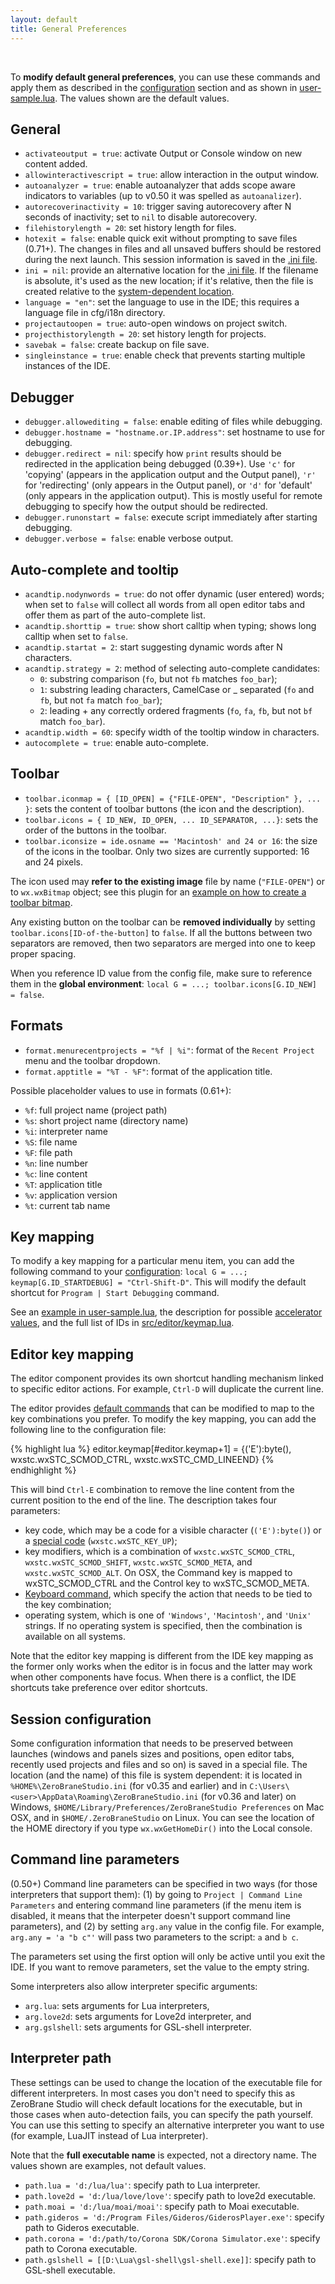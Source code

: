 ```yaml
---
layout: default
title: General Preferences
---
```


<ul id='toc'>&nbsp;</ul>

To **modify default general preferences**, you can use these commands and apply them
as described in the [configuration](doc-configuration.html) section
and as shown in [user-sample.lua](https://github.com/pkulchenko/ZeroBraneStudio/blob/master/cfg/user-sample.lua).
The values shown are the default values.

## General

- `activateoutput = true`: activate Output or Console window on new content added.
- `allowinteractivescript = true`: allow interaction in the output window.
- `autoanalyzer = true`: enable autoanalyzer that adds scope aware indicators to variables (up to v0.50 it was spelled as `autoanalizer`).
- `autorecoverinactivity = 10`: trigger saving autorecovery after N seconds of inactivity; set to `nil` to disable autorecovery.
- `filehistorylength = 20`: set history length for files.
- `hotexit = false`: enable quick exit without prompting to save files (0.71+).
The changes in files and all unsaved buffers should be restored during the next launch.
This session information is saved in the [.ini file](#session-configuration).
- `ini = nil`: provide an alternative location for the [.ini file](#session-configuration).
If the filename is absolute, it's used as the new location; if it's relative, then the file is created relative to the [system-dependent location](#session-configuration).
- `language = "en"`: set the language to use in the IDE; this requires a language file in cfg/i18n directory.
- `projectautoopen = true`: auto-open windows on project switch.
- `projecthistorylength = 20`: set history length for projects.
- `savebak = false`: create backup on file save.
- `singleinstance = true`: enable check that prevents starting multiple instances of the IDE.

## Debugger

- `debugger.allowediting = false`: enable editing of files while debugging.
- `debugger.hostname = "hostname.or.IP.address"`: set hostname to use for debugging.
- `debugger.redirect = nil`: specify how `print` results should be redirected in the application being debugged (0.39+).
Use `'c'` for 'copying' (appears in the application output and the Output panel),
`'r'` for 'redirecting' (only appears in the Output panel),
or `'d'` for 'default' (only appears in the application output).
This is mostly useful for remote debugging to specify how the output should be redirected.
- `debugger.runonstart = false`: execute script immediately after starting debugging.
- `debugger.verbose = false`: enable verbose output.

## Auto-complete and tooltip

- `acandtip.nodynwords = true`: do not offer dynamic (user entered) words;
when set to `false` will collect all words from all open editor tabs and offer them as part of the auto-complete list.
- `acandtip.shorttip = true`: show short calltip when typing; shows long calltip when set to `false`.
- `acandtip.startat = 2`: start suggesting dynamic words after N characters.
- `acandtip.strategy = 2`: method of selecting auto-complete candidates:
    - `0`: substring comparison (`fo`, but not `fb` matches `foo_bar`);
    - `1`: substring leading characters, CamelCase or _ separated (`fo` and `fb`, but not `fa` match `foo_bar`);
    - `2`: leading + any correctly ordered fragments (`fo`, `fa`, `fb`, but not `bf` match `foo_bar`).
- `acandtip.width = 60`: specify width of the tooltip window in characters.
- `autocomplete = true`: enable auto-complete.

## Toolbar

- `toolbar.iconmap = { [ID_OPEN] = {"FILE-OPEN", "Description" }, ... }`: sets the content of toolbar buttons (the icon and the description).
- `toolbar.icons = { ID_NEW, ID_OPEN, ... ID_SEPARATOR, ...}`: sets the order of the buttons in the toolbar.
- `toolbar.iconsize = ide.osname == 'Macintosh' and 24 or 16`: the size of the icons in the toolbar. Only two sizes are currently supported: 16 and 24 pixels.

The icon used may **refer to the existing image** file by name (`"FILE-OPEN"`) or to `wx.wxBitmap` object; see this plugin for an [example on how to create a toolbar bitmap](https://github.com/pkulchenko/ZeroBranePackage/blob/master/maketoolbar.lua).

Any existing button on the toolbar can be **removed individually** by setting `toolbar.icons[ID-of-the-button]` to `false`.
If all the buttons between two separators are removed, then two separators are merged into one to keep proper spacing.

When you reference ID value from the config file, make sure to reference them in the **global environment**: `local G = ...; toolbar.icons[G.ID_NEW] = false`.

## Formats

- `format.menurecentprojects = "%f | %i"`: format of the `Recent Project` menu and the toolbar dropdown.
- `format.apptitle = "%T - %F"`: format of the application title.

Possible placeholder values to use in formats (0.61+):

- `%f`: full project name (project path)
- `%s`: short project name (directory name)
- `%i`: interpreter name
- `%S`: file name
- `%F`: file path
- `%n`: line number
- `%c`: line content
- `%T`: application title
- `%v`: application version
- `%t`: current tab name

## Key mapping

To modify a key mapping for a particular menu item, you can add the following command to your [configuration](doc-configuration.html):
`local G = ...; keymap[G.ID_STARTDEBUG] = "Ctrl-Shift-D"`.
This will modify the default shortcut for `Program | Start Debugging` command.

See an [example in user-sample.lua](https://github.com/pkulchenko/ZeroBraneStudio/blob/master/cfg/user-sample.lua#L18),
the description for possible [accelerator values](https://github.com/pkulchenko/ZeroBraneStudio/blob/master/src/editor/keymap.lua#L4),
and the full list of IDs in [src/editor/keymap.lua](https://github.com/pkulchenko/ZeroBraneStudio/blob/master/src/editor/keymap.lua).

## Editor key mapping

The editor component provides its own shortcut handling mechanism linked to specific editor actions.
For example, `Ctrl-D` will duplicate the current line.

The editor provides [default commands](doc-editor-keyboard-shortcuts.html) that can be modified to map to the key combinations you prefer.
To modify the key mapping, you can add the following line to the configuration file:

{% highlight lua %}
editor.keymap[#editor.keymap+1] =
  {('E'):byte(), wxstc.wxSTC_SCMOD_CTRL, wxstc.wxSTC_CMD_LINEEND}
{% endhighlight %}

This will bind `Ctrl-E` combination to remove the line content from the current position to the end of the line.
The description takes four parameters:

- key code, which may be a code for a visible character (`('E'):byte()`) or a [special code](http://www.scintilla.org/ScintillaDoc.html#KeyBindings) (`wxstc.wxSTC_KEY_UP`);
- key modifiers, which is a combination of `wxstc.wxSTC_SCMOD_CTRL`, `wxstc.wxSTC_SCMOD_SHIFT`, `wxstc.wxSTC_SCMOD_META`, and `wxstc.wxSTC_SCMOD_ALT`. On OSX, the Command key is mapped to wxSTC_SCMOD_CTRL and the Control key to wxSTC_SCMOD_META.
- [Keyboard command](http://www.scintilla.org/ScintillaDoc.html#KeyboardCommands), which specify the action that needs to be tied to the key combination;
- operating system, which is one of `'Windows'`, `'Macintosh'`, and `'Unix'` strings. If no operating system is specified, then the combination is available on all systems.

Note that the editor key mapping is different from the IDE key mapping as the former only works when the editor is in focus and the latter may work when other components have focus.
When there is a conflict, the IDE shortcuts take preference over editor shortcuts.

## Session configuration

Some configuration information that needs to be preserved between launches (windows and panels sizes and positions, open editor tabs, recently used projects and files and so on) is saved in a special file.
The location (and the name) of this file is system dependent:
it is located in `%HOME%\ZeroBraneStudio.ini` (for v0.35 and earlier) and in `C:\Users\<user>\AppData\Roaming\ZeroBraneStudio.ini` (for v0.36 and later) on Windows,
`$HOME/Library/Preferences/ZeroBraneStudio Preferences` on Mac OSX, and in
`$HOME/.ZeroBraneStudio` on Linux. 
You can see the location of the HOME directory if you type `wx.wxGetHomeDir()` into the Local console.

## Command line parameters

(0.50+) Command line parameters can be specified in two ways (for those interpreters that support them):
(1) by going to `Project | Command Line Parameters` and entering command line parameters (if the menu item is disabled, it means that the interpeter doesn't support command line parameters), and
(2) by setting `arg.any` value in the config file. For example, `arg.any = 'a "b c"'` will pass two parameters to the script: `a` and `b c`.

The parameters set using the first option will only be active until you exit the IDE. If you want to remove parameters, set the value to the empty string.

Some interpreters also allow interpreter specific arguments:

- `arg.lua`: sets arguments for Lua interpreters,
- `arg.love2d`: sets arguments for Love2d interpreter, and
- `arg.gslshell`: sets arguments for GSL-shell interpreter.

## Interpreter path

These settings can be used to change the location of the executable file for different interpreters.
In most cases you don't need to specify this as ZeroBrane Studio will check default locations for the executable, but in those cases when auto-detection fails, you can specify the path yourself.
You can use this setting to specify an alternative interpreter you want to use (for example, LuaJIT instead of Lua interpreter).

Note that the **full executable name** is expected, not a directory name. The values shown are examples, not default values.

- `path.lua = 'd:/lua/lua'`: specify path to Lua interpreter.
- `path.love2d = 'd:/lua/love/love'`: specify path to love2d executable.
- `path.moai = 'd:/lua/moai/moai'`: specify path to Moai executable.
- `path.gideros = 'd:/Program Files/Gideros/GiderosPlayer.exe'`: specify path to Gideros executable.
- `path.corona = 'd:/path/to/Corona SDK/Corona Simulator.exe'`: specify path to Corona executable.
- `path.gslshell = [[D:\Lua\gsl-shell\gsl-shell.exe]]`: specify path to GSL-shell executable.
